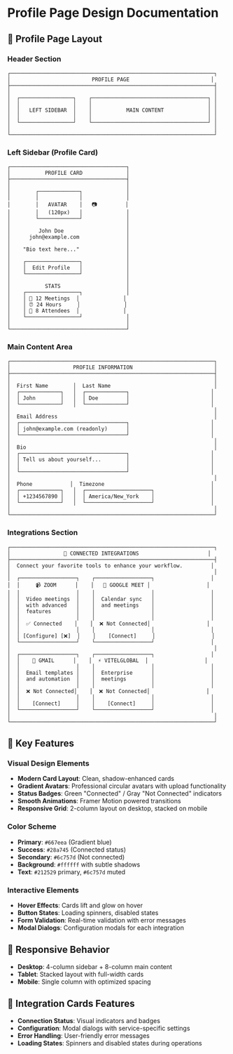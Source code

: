 # Profile Page Design Documentation

## 🎨 Profile Page Layout

### Header Section

```
┌─────────────────────────────────────────────────────────────────┐
│                          PROFILE PAGE                          │
├─────────────────────────────────────────────────────────────────┤
│                                                                 │
│  ┌─────────────────┐    ┌─────────────────────────────────────┐ │
│  │                 │    │                                     │ │
│  │   LEFT SIDEBAR  │    │           MAIN CONTENT              │ │
│  │                 │    │                                     │ │
│  └─────────────────┘    └─────────────────────────────────────┘ │
│                                                                 │
└─────────────────────────────────────────────────────────────────┘
```

### Left Sidebar (Profile Card)

```
┌─────────────────────────────────────┐
│           PROFILE CARD              │
├─────────────────────────────────────┤
│                                     │
│        ┌─────────────┐              │
│        │             │              │
│        │   AVATAR    │   📷         │
│        │   (120px)   │              │
│        └─────────────┘              │
│                                     │
│         John Doe                    │
│      john@example.com               │
│                                     │
│    "Bio text here..."               │
│                                     │
│    ┌─────────────────┐              │
│    │  Edit Profile   │              │
│    └─────────────────┘              │
│                                     │
│           STATS                     │
│    ┌─────────────────┐              │
│    │ 📅 12 Meetings  │              │
│    │ ⏰ 24 Hours     │              │
│    │ 👥 8 Attendees  │              │
│    └─────────────────┘              │
│                                     │
└─────────────────────────────────────┘
```

### Main Content Area

```
┌─────────────────────────────────────────────────────────────────┐
│                    PROFILE INFORMATION                          │
├─────────────────────────────────────────────────────────────────┤
│                                                                 │
│  First Name        │  Last Name                                 │
│  ┌─────────────┐   │  ┌─────────────┐                          │
│  │ John        │   │  │ Doe         │                          │
│  └─────────────┘   │  └─────────────┘                          │
│                                                                 │
│  Email Address                                                  │
│  ┌──────────────────────────────────┐                          │
│  │ john@example.com (readonly)      │                          │
│  └──────────────────────────────────┘                          │
│                                                                 │
│  Bio                                                            │
│  ┌──────────────────────────────────┐                          │
│  │ Tell us about yourself...        │                          │
│  │                                  │                          │
│  └──────────────────────────────────┘                          │
│                                                                 │
│  Phone            │  Timezone                                  │
│  ┌─────────────┐   │  ┌─────────────────────┐                  │
│  │ +1234567890 │   │  │ America/New_York    │                  │
│  └─────────────┘   │  └─────────────────────┘                  │
│                                                                 │
└─────────────────────────────────────────────────────────────────┘
```

### Integrations Section

```
┌─────────────────────────────────────────────────────────────────┐
│                 🔧 CONNECTED INTEGRATIONS                      │
├─────────────────────────────────────────────────────────────────┤
│  Connect your favorite tools to enhance your workflow.         │
│                                                                 │
│  ┌──────────────────┐    ┌──────────────────┐                  │
│  │     📹 ZOOM      │    │   👥 GOOGLE MEET │                  │
│  │                  │    │                  │                  │
│  │  Video meetings  │    │  Calendar sync   │                  │
│  │  with advanced   │    │  and meetings    │                  │
│  │  features        │    │                  │                  │
│  │                  │    │                  │                  │
│  │  ✅ Connected    │    │  ❌ Not Connected│                  │
│  │                  │    │                  │                  │
│  │ [Configure] [❌]  │    │    [Connect]     │                  │
│  └──────────────────┘    └──────────────────┘                  │
│                                                                 │
│  ┌──────────────────┐    ┌──────────────────┐                  │
│  │    📧 GMAIL      │    │  ⚡ VITELGLOBAL  │                  │
│  │                  │    │                  │                  │
│  │  Email templates │    │  Enterprise      │                  │
│  │  and automation  │    │  meetings        │                  │
│  │                  │    │                  │                  │
│  │  ❌ Not Connected│    │  ❌ Not Connected│                  │
│  │                  │    │                  │                  │
│  │    [Connect]     │    │    [Connect]     │                  │
│  └──────────────────┘    └──────────────────┘                  │
│                                                                 │
└─────────────────────────────────────────────────────────────────┘
```

## 🎯 Key Features

### Visual Design Elements

- **Modern Card Layout**: Clean, shadow-enhanced cards
- **Gradient Avatars**: Professional circular avatars with upload functionality
- **Status Badges**: Green "Connected" / Gray "Not Connected" indicators
- **Smooth Animations**: Framer Motion powered transitions
- **Responsive Grid**: 2-column layout on desktop, stacked on mobile

### Color Scheme

- **Primary**: `#667eea` (Gradient blue)
- **Success**: `#28a745` (Connected status)
- **Secondary**: `#6c757d` (Not connected)
- **Background**: `#ffffff` with subtle shadows
- **Text**: `#212529` primary, `#6c757d` muted

### Interactive Elements

- **Hover Effects**: Cards lift and glow on hover
- **Button States**: Loading spinners, disabled states
- **Form Validation**: Real-time validation with error messages
- **Modal Dialogs**: Configuration modals for each integration

## 📱 Responsive Behavior

- **Desktop**: 4-column sidebar + 8-column main content
- **Tablet**: Stacked layout with full-width cards
- **Mobile**: Single column with optimized spacing

## 🔧 Integration Cards Features

- **Connection Status**: Visual indicators and badges
- **Configuration**: Modal dialogs with service-specific settings
- **Error Handling**: User-friendly error messages
- **Loading States**: Spinners and disabled states during operations
